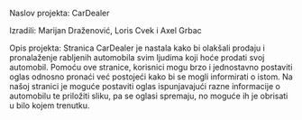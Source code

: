 Naslov projekta: CarDealer

Izradili: Marijan Draženović, Loris Cvek i Axel Grbac

Opis projekta: Stranica CarDealer je nastala kako bi olakšali prodaju i pronalaženje rabljenih automobila svim ljudima koji hoće prodati svoj automobil. 
Pomoću ove stranice, korisnici mogu brzo i jednostavno postaviti oglas odnosno pronaći već postojeći kako bi se mogli informirati o istom. Na našoj stranici 
je moguće postaviti oglas ispunjavajući razne informacije o automobilu te priložiti sliku, pa se oglasi spremaju, no moguće ih je obrisati u bilo kojem trenutku.
